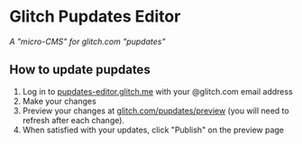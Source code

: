# Glitch Pupdates Editor

_A "micro-CMS" for glitch.com "pupdates"_

## How to update pupdates

1. Log in to [pupdates-editor.glitch.me](https://pupdates-editor.glitch.me) with your @glitch.com email address
2. Make your changes
3. Preview your changes at [glitch.com/pupdates/preview](https://glitch.com/pupdates/preview) (you will need to refresh after each change).
4. When satisfied with your updates, click "Publish" on the preview page